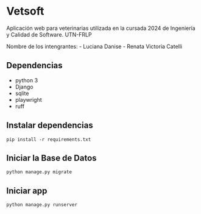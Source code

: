 # Vetsoft

Aplicación web para veterinarias utilizada en la cursada 2024 de Ingeniería y Calidad de Software. UTN-FRLP

Nombre de los intengrantes:
    - Luciana Danise
    - Renata Victoria Catelli

## Dependencias

- python 3
- Django
- sqlite
- playwright
- ruff

## Instalar dependencias

`pip install -r requirements.txt`

## Iniciar la Base de Datos

`python manage.py migrate`

## Iniciar app

`python manage.py runserver`

